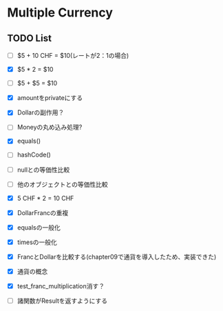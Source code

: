 # Multiple Currency
## TODO List
- [ ] $5 + 10 CHF = $10(レートが2：1の場合)
- [x] $5 * 2 = $10
- [ ] $5 + $5 = $10
- [x] amountをprivateにする
- [x] Dollarの副作用？
- [ ] Moneyの丸め込み処理?
- [x] equals()
- [ ] hashCode()
- [ ] nullとの等価性比較
- [ ] 他のオブジェクトとの等価性比較
- [x] 5 CHF * 2 = 10 CHF
- [x] DollarFrancの重複
- [x] equalsの一般化
- [x] timesの一般化
- [x] FrancとDollarを比較する(chapter09で通貨を導入したため、実装できた)
- [x] 通貨の概念
- [x] test_franc_multiplication消す？

- [ ] 諸関数がResultを返すようにする